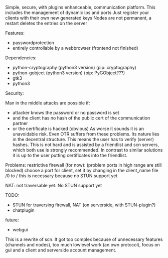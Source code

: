 Simple, secure, with plugins enhanceable, communication platform.
This includes the management of dynamic ips and ports
Just register your clients with their own new generated keys
Nodes are not permanent, a restart deletes the entries on the server

Features:
* passwordprotection
* entirely controllable by a webbrowser (frontend not finished)

Dependencies:
* python-cryptography (python3 version) (pip: cryptography)
* python-gobject (python3 version) (pip: PyGObject???)
* gtk3
* python3

Security:

Man in the middle attacks are possible if:
* attacker knows the password or no password is set
* and the client has no hash of the public cert of the communication partner
* or the certificate is hacked (obvious)
As worse it sounds it is an unavoidable risk. Even OTR suffers from these problems.
Its nature lies in the decentral structure.
This means the user has to verify (server) hashes. This is not hard and is assisted by a friendlist and scn servers, 
which both use is strongly recommended.
In contrast to similar solutions it is up to the user putting certificates into the friendlist.



Problems:
restrictive firewall (for now):
(problem ports in high range are still blocked)
choose a port for client, set it by changing in the client_name file /0 to /<port>
this is necessary because no STUN support yet

NAT:
not traversable yet. No STUN support yet


TODO:
* STUN for traversing firewall, NAT (on serverside, with STUN-plugin?)
* chatplugin

future:
* webgui


This is a rewrite of scn.
It got too complex because of unnecessary features (channels and nodes), too much lowlevel work (an own protocol), focus on gui and a client and serverside account management.


